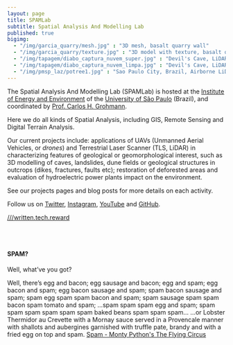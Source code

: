 ```yaml
---
layout: page
title: SPAMLab
subtitle: Spatial Analysis And Modelling Lab
published: true
bigimg:
  - "/img/garcia_quarry/mesh.jpg" : "3D mesh, basalt quarry wall"
  - "/img/garcia_quarry/texture.jpg" : "3D model with texture, basalt quarry wall"
  - "/img/tapagem/diabo_captura_nuvem_super.jpg" : "Devil's Cave, LiDAR point cloud"
  - "/img/tapagem/diabo_captura_nuvem_limpa.jpg" : "Devil's Cave, LiDAR point cloud (clean)"
  - "/img/pmsp_laz/potree1.jpg" : "Sao Paulo City, Brazil, Airborne LiDAR point cloud"
---
```


The Spatial Analysis And Modelling Lab (SPAMLab) is hosted at the [Institute of Energy and Environment](http://www.iee.usp.br) of the [University of São Paulo](http://www.usp.br) (Brazil), and coordinated by [Prof. Carlos H. Grohmann](http://carlosgrohmann.com).  

Here we do all kinds of Spatial Analysis, including GIS, Remote Sensing and Digital Terrain Analysis.

Our current projects include: applications of UAVs (Unmanned Aerial Vehicles, or _drones_) and Terrestrial Laser Scanner (TLS, LiDAR) in characterizing features of geological or geomorphological interest, such as 3D modelling of caves, landslides, dune fields or geological structures in outcrops (dikes, fractures, faults etc); restoration of deforested areas and evaluation of hydroelectric power plants impact on the environment.   

See our projects pages and blog posts for more details on each activity.  

Follow us on [Twitter](https://twitter.com/SPAM_Lab), [Instagram](https://www.instagram.com/spamlab.iee/), [YouTube](https://www.youtube.com/channel/UCWKii6esTHtTJ0jJcKeNdBQ) and [GitHub](https://github.com/spamlab).  

[///written.tech.reward](https://w3w.co/written.tech.reward)  

<br><br>  

#### SPAM?
Well, what’ve you got?

Well, there’s egg and bacon; egg sausage and bacon; egg and spam; egg bacon and spam; egg bacon sausage and spam; spam bacon sausage and spam; spam egg spam spam bacon and spam; spam sausage spam spam bacon spam tomato and spam;
…spam spam spam egg and spam; spam spam spam spam spam spam baked beans spam spam spam…
…or Lobster Thermidor au Crevette with a Mornay sauce served in a Provencale manner with shallots and aubergines garnished with truffle pate, brandy and with a fried egg on top and spam. [Spam - Monty Python's The Flying Circus](https://youtu.be/M_eYSuPKP3Y)
